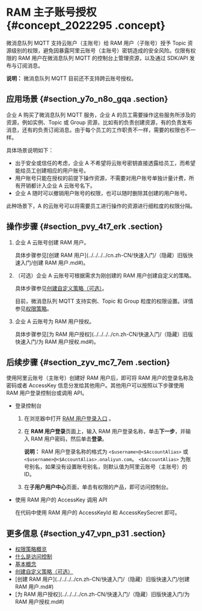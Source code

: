 # RAM 主子账号授权 {#concept_2022295 .concept}

微消息队列 MQTT 支持云账户（主账号）给 RAM 用户（子账号）授予 Topic 资源级别的权限，避免因暴露阿里云账号（主账号）密钥造成的安全风险。仅限有权限的 RAM 用户在微消息队列 MQTT 的控制台上管理资源，以及通过 SDK/API 发布与订阅消息。

**说明：** 微消息队列 MQTT 目前还不支持跨云账号授权。

## 应用场景 {#section_y7o_n8o_gqa .section}

企业 A 购买了微消息队列 MQTT 服务，企业 A 的员工需要操作这些服务所涉及的资源，例如实例、Topic 或 Group 资源，比如有的负责创建资源，有的负责发布消息，还有的负责订阅消息。由于每个员工的工作职责不一样，需要的权限也不一样。

具体场景说明如下：

-   出于安全或信任的考虑，企业 A 不希望将云账号密钥直接透露给员工，而希望能给员工创建相应的用户账号。
-   用户账号只能在授权的前提下操作资源，不需要对用户账号单独计量计费，所有开销都计入企业 A 云账号名下。
-   企业 A 随时可以撤销用户账号的权限，也可以随时删除其创建的用户账号。

此种场景下，A 的云账号可以将需要员工进行操作的资源进行细粒度的权限分隔。

## 操作步骤 {#section_pvy_4t7_erk .section}

1.  企业 A 云账号创建 RAM 用户。

    具体步骤参见[创建 RAM 用户](../../../../cn.zh-CN/快速入门/（隐藏）旧版快速入门/创建 RAM 用户.md#)。

2.  （可选）企业 A 云账号可根据需求为刚创建的 RAM 用户创建自定义的策略。

    具体步骤参见[创建自定义策略（可选）](../../../../cn.zh-CN/快速入门/（隐藏）旧版快速入门/创建自定义策略（可选）.md#)。

    目前，微消息队列 MQTT 支持实例、Topic 和 Group 粒度的权限设置。详情参见[权限策略](cn.zh-CN/访问控制（权限管理）/权限策略.md#)。

3.  企业 A 云账号为 RAM 用户授权。

    具体步骤参见[为 RAM 用户授权](../../../../cn.zh-CN/快速入门/（隐藏）旧版快速入门/为 RAM 用户授权.md#)。


## 后续步骤 {#section_zyv_mc7_7em .section}

使用阿里云账号（主账号）创建好 RAM 用户后，即可将 RAM 用户的登录名称及密码或者 AccessKey 信息分发给其他用户。其他用户可以按照以下步骤使用 RAM 用户登录控制台或调用 API。

-   登录控制台
    1.  在浏览器中打开 [RAM 用户登录入口](https://signin.aliyun.com/login.htm%E3%80%82?spm=a2c4g.11186623.2.18.2d1e1f396RhHp6&file=login.htm%E3%80%82) 。
    2.  在 **RAM 用户登录**页面上，输入 RAM 用户登录名称，单击**下一步**，并输入 RAM 用户密码，然后单击**登录**。

        **说明：** RAM 用户登录名称的格式为 `<$username>@<$AccountAlias>` 或 `<$username>@<$AccountAlias>.onaliyun.com`。 `<$AccountAlias>` 为账号别名，如果没有设置账号别名，则默认值为阿里云账号（主账号）的 ID。

    3.  在**子用户用户中心**页面，单击有权限的产品，即可访问控制台。
-   使用 RAM 用户的 AccessKey 调用 API

    在代码中使用 RAM 用户的 AccessKeyId 和 AccessKeySecret 即可。


## 更多信息 {#section_y47_vpn_p31 .section}

-   [权限策略概览](../../../../cn.zh-CN/权限策略管理/权限策略概览.md#)
-   [什么是访问控制](../../../../cn.zh-CN/产品简介/什么是访问控制.md#)
-   [基本概念](../../../../cn.zh-CN/产品简介/基本概念.md#)
-   [创建自定义策略（可选）](../../../../cn.zh-CN/快速入门/（隐藏）旧版快速入门/创建自定义策略（可选）.md#)
-   [创建 RAM 用户](../../../../cn.zh-CN/快速入门/（隐藏）旧版快速入门/创建 RAM 用户.md#)
-   [为 RAM 用户授权](../../../../cn.zh-CN/快速入门/（隐藏）旧版快速入门/为 RAM 用户授权.md#)

